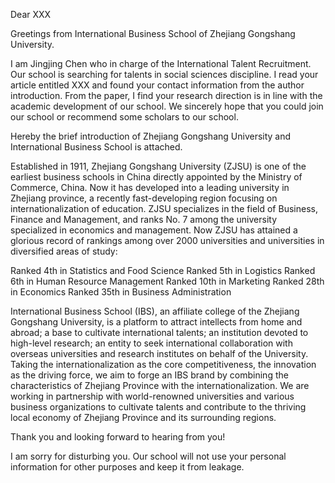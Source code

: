 Dear XXX

Greetings from International Business School of Zhejiang Gongshang University.

I am Jingjing Chen who in charge of the International Talent Recruitment. Our school is searching for talents in social sciences discipline. I read your article entitled XXX and found your contact information from the author introduction. From the paper, I find your research direction is in line with the academic development of our school. We sincerely hope that you could join our school or recommend some scholars to our school.

Hereby the brief introduction of Zhejiang Gongshang University and International Business School is attached.

Established in 1911, Zhejiang Gongshang University (ZJSU) is one of the earliest business schools in China directly appointed by the Ministry of Commerce, China. Now it has developed into a leading university in Zhejiang province, a recently fast-developing region focusing on internationalization of education. ZJSU specializes in the field of Business, Finance and Management, and ranks No. 7 among the university specialized in economics and management. Now ZJSU has attained a glorious record of rankings among over 2000 universities and universities in diversified areas of study:

Ranked 4th in Statistics and Food Science
Ranked 5th in Logistics
Ranked 6th in Human Resource Management
Ranked 10th in Marketing
Ranked 28th in Economics
Ranked 35th in Business Administration

International Business School (IBS), an affiliate college of the Zhejiang Gongshang University, is a platform to attract intellects from home and abroad; a base to cultivate international talents; an institution devoted to high-level research; an entity to seek international collaboration with overseas universities and research institutes on behalf of the University. Taking the internationalization as the core competitiveness, the innovation as the driving force, we aim to forge an IBS brand by combining the characteristics of Zhejiang Province with the internationalization. We are working in partnership with world-renowned universities and various business organizations to cultivate talents and contribute to the thriving local economy of Zhejiang Province and its surrounding regions.

Thank you and looking forward to hearing from you!

I am sorry for disturbing you. Our school will not use your personal information for other purposes and keep it from leakage.
